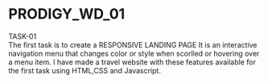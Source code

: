 # PRODIGY_WD_01
TASK-01  
The first task is to create a RESPONSIVE LANDING PAGE 
It is an interactive navigation menu that changes color or style when scorlled or hovering over a menu item.
I have made a travel website with these features available for the first task using HTML,CSS and Javascript.
